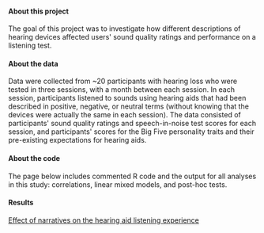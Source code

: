 #### About this project
The goal of this project was to investigate how different descriptions of hearing devices affected users' sound quality ratings and performance on a listening test.
   
#### About the data
Data were collected from ~20 participants with hearing loss who were tested in three sessions, with a month between each session. In each session, participants listened to sounds using hearing aids that had been described in positive, negative, or neutral terms (without knowing that the devices were actually the same in each session). The data consisted of participants' sound quality ratings and speech-in-noise test scores for each session, and participants' scores for the Big Five personality traits and their pre-existing expectations for hearing aids.
   
#### About the code
The page below includes commented R code and the output for all analyses in this study: correlations, linear mixed models, and post-hoc tests.
   
#### Results
[Effect of narratives on the hearing aid listening experience](https://huiwen-goy.github.io/narratives/narratives-HA.html)
   
